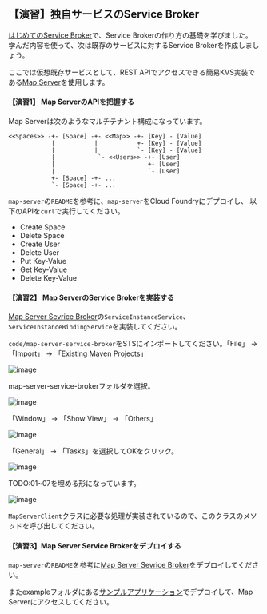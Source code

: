 ## 【演習】独自サービスのService Broker

[はじめてのService Broker](first-service-broker.md)で、Service Brokerの作り方の基礎を学びました。
学んだ内容を使って、次は既存のサービスに対するService Brokerを作成しましょう。

ここでは仮想既存サービスとして、REST APIでアクセスできる簡易KVS実装である[Map Server](https://github.com/Pivotal-Japan/map-server)を使用します。


#### 【演習1】 Map ServerのAPIを把握する

Map Serverは次のようなマルチテナント構成になっています。

```
<<Spaces>> -+- [Space] -+- <<Map>> -+- [Key] - [Value]
            |           |           +- [Key] - [Value]
            |           |           `- [Key] - [Value]
            |            `- <<Users>> -+- [User]
            |                          +- [User]
            |                          `- [User]
            +- [Space] -+- ...
            `- [Space] -+- ...
```

`map-server`の`README`を参考に、`map-server`をCloud Foundryにデプロイし、
以下のAPIを`curl`で実行してください。

* Create Space
* Delete Space
* Create User
* Delete User
* Put Key-Value
* Get Key-Value
* Delete Key-Value

#### 【演習2】 Map ServerのService Brokerを実装する

[Map Server Sevrice Broker](https://github.com/Pivotal-Japan/map-server-service-broker/tree/lab)の`ServiceInstanceService`、`ServiceInstanceBindingService`を実装してください。

`code/map-server-service-broker`をSTSにインポートしてください。「File」 -> 「Import」 -> 「Existing Maven Projects」

![image](https://qiita-image-store.s3.amazonaws.com/0/1852/1e5d5d9c-cba8-11cb-6881-dbfaf753278e.png)

map-server-service-brokerフォルダを選択。

![image](https://qiita-image-store.s3.amazonaws.com/0/1852/083f6bbf-eb65-377c-ef75-f09fe401ba75.png)


「Window」 -> 「Show View」 -> 「Others」

![image](https://qiita-image-store.s3.amazonaws.com/0/1852/5663b0c0-6f37-3d99-66d4-7c17f2182953.png)

「General」 -> 「Tasks」を選択してOKをクリック。

![image](https://qiita-image-store.s3.amazonaws.com/0/1852/0b99132f-b366-7569-850c-dcb52cc564ed.png)

TODO:01~07を埋める形になっています。

![image](https://qiita-image-store.s3.amazonaws.com/0/1852/0bbffa20-e98b-7092-3bd5-b1ed5e6d4177.png)

`MapServerClient`クラスに必要な処理が実装されているので、このクラスのメソッドを呼び出してください。

#### 【演習3】Map Server Service Brokerをデプロイする

`map-server`の`README`を参考に[Map Server Sevrice Broker](https://github.com/Pivotal-Japan/map-server-service-broker/tree/lab)をデプロイしてください。

またexampleフォルダにある[サンプルアプリケーション](https://github.com/Pivotal-Japan/map-server-service-broker/tree/lab/example)でデプロイして、Map Serverにアクセスしてください。


